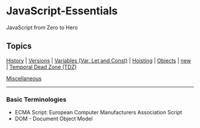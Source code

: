 # JavaScript-Essentials

JavaScript from Zero to Hero

## Topics

[History](/Theory/historyAndFeatures.md) | [Versions](/Theory/versionsOfJavascript.md) | [Variables (Var, Let and Const)](/Theory/variables.md) | [Hoisting](/Theory/hoisting.md) | [Objects](/Theory/objects.md) | [new](/Theory/newKeyword.md) | [Temporal Dead Zone (TDZ)](/Theory/temporalDeadZone.md)

[Miscellaneous](/Theory/miscellaneous.md)

---

### Basic Terminologies

- ECMA Script: European Computer Manufacturers Association Script
- DOM - Document Object Model
